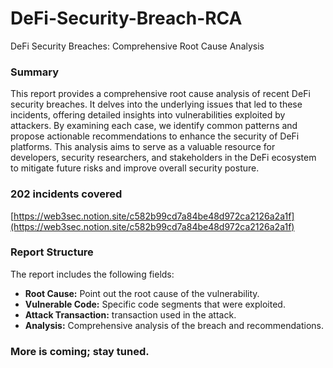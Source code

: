# DeFi-Security-Breach-RCA
DeFi Security Breaches: Comprehensive Root Cause Analysis

### Summary
This report provides a comprehensive root cause analysis of recent DeFi security breaches. It delves into the underlying issues that led to these incidents, offering detailed insights into vulnerabilities exploited by attackers. By examining each case, we identify common patterns and propose actionable recommendations to enhance the security of DeFi platforms. This analysis aims to serve as a valuable resource for developers, security researchers, and stakeholders in the DeFi ecosystem to mitigate future risks and improve overall security posture.

### 202 incidents covered
[https://web3sec.notion.site/c582b99cd7a84be48d972ca2126a2a1f](https://web3sec.notion.site/c582b99cd7a84be48d972ca2126a2a1f)

### Report Structure

The report includes the following fields:

- **Root Cause:** Point out the root cause of the vulnerability.
- **Vulnerable Code:** Specific code segments that were exploited.
- **Attack Transaction:** transaction used in the attack.
- **Analysis:** Comprehensive analysis of the breach and recommendations.
### More is coming; stay tuned.
